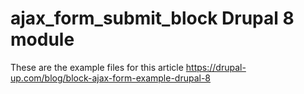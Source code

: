# ajax_form_submit_block Drupal 8 module
These are the example files for this article https://drupal-up.com/blog/block-ajax-form-example-drupal-8
